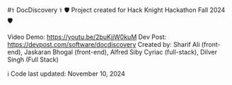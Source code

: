 #⚕ DocDiscovery ⚕
🛡️ Project created for Hack Knight Hackathon Fall 2024 🛡️

Video Demo: https://youtu.be/2buKjjW0kuM
Dev Post: https://devpost.com/software/docdiscovery
Created by: Sharif Ali (front-end), Jaskaran Bhogal (front-end), Alfred Siby Cyriac (full-stack), Dilver Singh (Full Stack)

ℹ️ Code last updated: November 10, 2024
